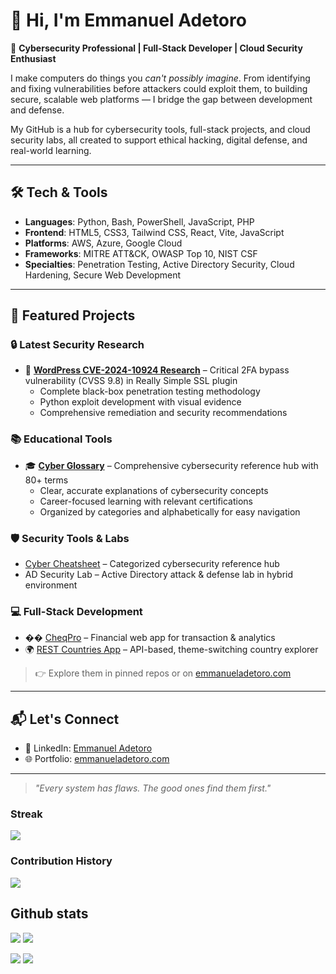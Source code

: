 # 👋 Hi, I'm Emmanuel Adetoro

🔐 **Cybersecurity Professional | Full-Stack Developer | Cloud Security Enthusiast**

I make computers do things you *can't possibly imagine*. From identifying and fixing vulnerabilities before attackers could exploit them, to building secure, scalable web platforms — I bridge the gap between development and defense.

My GitHub is a hub for cybersecurity tools, full-stack projects, and cloud security labs, all created to support ethical hacking, digital defense, and real-world learning.

---

## 🛠️ Tech & Tools

- **Languages**: Python, Bash, PowerShell, JavaScript, PHP  
- **Frontend**: HTML5, CSS3, Tailwind CSS, React, Vite, JavaScript  
- **Platforms**: AWS, Azure, Google Cloud  
- **Frameworks**: MITRE ATT&CK, OWASP Top 10, NIST CSF  
- **Specialties**: Penetration Testing, Active Directory Security, Cloud Hardening, Secure Web Development

---

## 🚀 Featured Projects

### 🔒 **Latest Security Research**
- 🎯 **[WordPress CVE-2024-10924 Research](https://github.com/ademto/wordpress-cve-2024-10924-pentest)** – Critical 2FA bypass vulnerability (CVSS 9.8) in Really Simple SSL plugin
  - Complete black-box penetration testing methodology
  - Python exploit development with visual evidence
  - Comprehensive remediation and security recommendations

### 📚 **Educational Tools**
- 🎓 **[Cyber Glossary](https://www.cyberglossary.study/)** – Comprehensive cybersecurity reference hub with 80+ terms
  - Clear, accurate explanations of cybersecurity concepts
  - Career-focused learning with relevant certifications
  - Organized by categories and alphabetically for easy navigation

### 🛡️ **Security Tools & Labs**
- [Cyber Cheatsheet](https://cheatsheet.ademto.com) – Categorized cybersecurity reference hub  
- AD Security Lab – Active Directory attack & defense lab in hybrid environment  

### 💻 **Full-Stack Development**
- �� [CheqPro](https://cheqpro.tech) – Financial web app for transaction & analytics  
- 🌍 [REST Countries App](https://rest-countries-ademto.netlify.app) – API-based, theme-switching country explorer   

> 👉 Explore them in pinned repos or on [emmanueladetoro.com](https://emmanueladetoro.com)
---

## 📬 Let's Connect

<!-- - 📧 Email: [info@emmanueladetoro.com](mailto:info@emmanueladetoro.com)  -->
- 💼 LinkedIn: [Emmanuel Adetoro](https://www.linkedin.com/in/emmanuel-adetoro)  
- 🌐 Portfolio: [emmanueladetoro.com](https://emmanueladetoro.com)

---

> *"Every system has flaws. The good ones find them first."*

### Streak

<a href="https://github-readme-streak-stats.herokuapp.com/?user=ademto">
  <img align="center" src="https://github-readme-streak-stats.herokuapp.com/?user=ademto" />
</a>

<br>

### Contribution History
![](http://github-profile-summary-cards.vercel.app/api/cards/profile-details?username=ademto&theme=default)

## Github stats

<!--
[![](https://raw.githubusercontent.com/KingDavidJnr/KingDavidJnr/version-2/profile-summary-card-output/github/0-profile-details.svg)](https://github.com/vn7n24fzkq/github-profile-summary-cards)
-->

![](http://github-profile-summary-cards.vercel.app/api/cards/repos-per-language?username=ademto&theme=default) ![](http://github-profile-summary-cards.vercel.app/api/cards/most-commit-language?username=ademto&theme=default)

![](http://github-profile-summary-cards.vercel.app/api/cards/stats?username=ademto&theme=default) ![](http://github-profile-summary-cards.vercel.app/api/cards/productive-time?username=ademto&theme=default&utcOffset=8)

<!--
**ademto/ademto** is a ✨ _special_ ✨ repository because its `README.md` (this file) appears on your GitHub profile.

Here are some ideas to get you started:

- 🔭 I'm currently working on ...
- 🌱 I'm currently learning ...
- 👯 I'm looking to collaborate on ...
- 🤔 I'm looking for help with ...
- �� Ask me about ...
- 📫 How to reach me: ...
- 😄 Pronouns: ...
- ⚡ Fun fact: ...
-->
